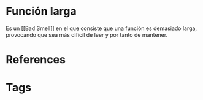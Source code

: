 # Función larga
Es un [[Bad Smell]] en el que consiste que una función es demasiado larga, provocando que sea más difícil de leer y por tanto de mantener.


# References



# Tags
